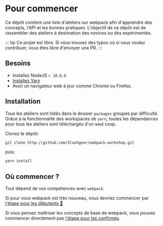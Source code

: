 # Pour commencer

Ce dépôt contient une liste d'ateliers sur webpack afin d'apprendre des concepts, l'API et les bonnes pratiques.
L'objectif de ce dépôt est de rassembler des ateliers à destination des novices ou des expérimentés.

::: tip
Ce projet est libre. Si vous trouvez des typos où si vous voulez contribuer, vous êtes libre d'envoyer une PR.
:::

## Besoins

- Installez NodeJS `> 10.0.0`
- [Installez Yarn](https://yarnpkg.com/fr/docs/install)
- Avoir un navigateur web à jour comme Chrome ou Firefox.

## Installation

Tous les ateliers sont listés dans le dossier `packages` groupés par difficulté.
Grâce à la fonctionnalité des workspaces de `yarn`, toutes les dépendances pour tous les ateliers sont téléchargés d'un seul coup.

Clonez le dépôt:

```bash
git clone http://github.com/Slashgear/webpack-workshop.git
```

puis:

```bash
yarn install
```

## Où commencer ?

Tout dépend de vos compétences avec `webpack`.

Si pour vous webpack est très nouveau, vous devriez commencer par [l'étape pour les débutants :baby:](novice/basics.md)

Si vous pensez maîtriser les concepts de base de webpack, vous pouvez commencer directement pas [l'étape pour les confirmés](intermediate/dev.md).
